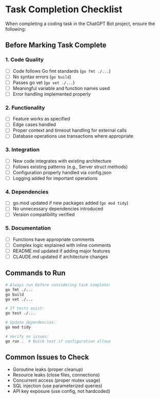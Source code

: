 # Task Completion Checklist

When completing a coding task in the ChatGPT Bot project, ensure the following:

## Before Marking Task Complete

### 1. Code Quality
- [ ] Code follows Go fmt standards (`go fmt ./...`)
- [ ] No syntax errors (`go build`)
- [ ] Passes go vet (`go vet ./...`)
- [ ] Meaningful variable and function names used
- [ ] Error handling implemented properly

### 2. Functionality
- [ ] Feature works as specified
- [ ] Edge cases handled
- [ ] Proper context and timeout handling for external calls
- [ ] Database operations use transactions where appropriate

### 3. Integration
- [ ] New code integrates with existing architecture
- [ ] Follows existing patterns (e.g., Server struct methods)
- [ ] Configuration properly handled via config.json
- [ ] Logging added for important operations

### 4. Dependencies
- [ ] go.mod updated if new packages added (`go mod tidy`)
- [ ] No unnecessary dependencies introduced
- [ ] Version compatibility verified

### 5. Documentation
- [ ] Functions have appropriate comments
- [ ] Complex logic explained with inline comments
- [ ] README.md updated if adding major features
- [ ] CLAUDE.md updated if architecture changes

## Commands to Run

```bash
# Always run before considering task complete:
go fmt ./...
go build
go vet ./...

# If tests exist:
go test ./...

# Update dependencies:
go mod tidy

# Verify no issues:
go run .  # Quick test if configuration allows
```

## Common Issues to Check
- Goroutine leaks (proper cleanup)
- Resource leaks (close files, connections)
- Concurrent access (proper mutex usage)
- SQL injection (use parameterized queries)
- API key exposure (use config, not hardcoded)